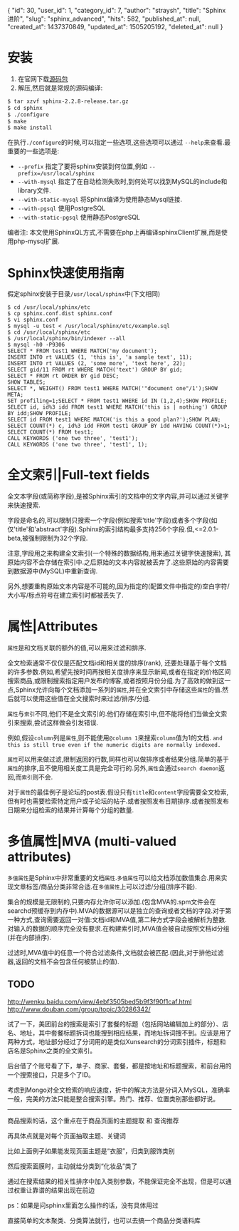 {
    "id": 30,
    "user_id": 1,
    "category_id": 7,
    "author": "straysh",
    "title": "Sphinx进阶",
    "slug": "sphinx_advanced",
    "hits": 582,
    "published_at": null,
    "created_at": 1437370849,
    "updated_at": 1505205192,
    "deleted_at": null
}
# 安装
1. 在官网下载[源码包](http://sphinxsearch.com/downloads/release/)
2. 解压,然后就是常规的源码编译:

```bash
$ tar xzvf sphinx-2.2.8-release.tar.gz
$ cd sphinx
$ ./configure
$ make
$ make install
```

在执行`./configure`的时候,可以指定一些选项,这些选项可以通过 `--help`来查看.最重要的一些选项是:

* `--prefix` 指定了要将sphinx安装到何位置,例如 `--prefix=/usr/local/sphinx`
* `--with-mysql` 指定了在自动检测失败时,到何处可以找到MySQL的include和library文件.
* `--with-static-mysql` 将Sphinx编译为使用静态Mysql链接.
* `--with-pgsql` 使用PostgreSQL
* `--with-static-pgsql` 使用静态PostgreSQL

编者注: 本文使用SphinxQL方式,不需要在php上再编译sphinxClient扩展,而是使用php-mysql扩展.

# Sphinx快速使用指南
假定sphinx安装于目录`/usr/local/sphinx`中(下文相同)
```
$ cd /usr/local/sphinx/etc
$ cp sphinx.conf.dist sphinx.conf
$ vi sphinx.conf
$ mysql -u test < /usr/local/sphinx/etc/example.sql
$ cd /usr/local/sphinx/etc
$ /usr/local/sphinx/bin/indexer --all
$ mysql -h0 -P9306
SELECT * FROM test1 WHERE MATCH('my document');
INSERT INTO rt VALUES (1, 'this is', 'a sample text', 11);
INSERT INTO rt VALUES (2, 'some more', 'text here', 22);
SELECT gid/11 FROM rt WHERE MATCH('text') GROUP BY gid;
SELECT * FROM rt ORDER BY gid DESC;
SHOW TABLES;
SELECT *, WEIGHT() FROM test1 WHERE MATCH('"document one"/1');SHOW META;
SET profiling=1;SELECT * FROM test1 WHERE id IN (1,2,4);SHOW PROFILE;
SELECT id, id%3 idd FROM test1 WHERE MATCH('this is | nothing') GROUP BY idd;SHOW PROFILE;
SELECT id FROM test1 WHERE MATCH('is this a good plan?');SHOW PLAN;
SELECT COUNT(*) c, id%3 idd FROM test1 GROUP BY idd HAVING COUNT(*)>1;
SELECT COUNT(*) FROM test1;
CALL KEYWORDS ('one two three', 'test1');
CALL KEYWORDS ('one two three', 'test1', 1);
```

# 全文索引|Full-text fields
全文本字段(或简称字段),是被Sphinx索引的文档中的文字内容,并可以通过关键字来快速搜索.

字段是命名的,可以限制只搜索一个字段(例如搜索'title'字段)或者多个字段(如仅'title'和'abstract'字段).Sphinx的索引结构最多支持256个字段.但,<=2.0.1-beta,被强制限制为32个字段.

注意,字段用之来构建全文索引(一个特殊的数据结构,用来通过关键字快速搜索), 其原始内容不会存储在索引中.之后原始的文本内容就被丢弃了.这些原始的内容需要到数据源中(MySQL)中重新查询.

另外,想要重构原始文本内容是不可能的,因为指定的(配置文件中指定的)空白字符/大小写/标点符号在建立索引时都被丢失了.

# 属性|Attributes
`属性`是和文档关联的额外的值,可以用来过滤和排序.

全文检索通常不仅仅是匹配文档id和相关度的排序(rank), 还要处理基于每个文档的许多参数.例如,希望先按时间再按相关度排序来显示新闻,或者在指定的价格区间搜索商品,或限制搜索指定用户发布的博客,或者按照月份分组.为了高效的做到这一点,Sphinx允许向每个文档添加一系列的`属性`,并在全文索引中存储这些`属性`的值.然后就可以使用这些值在全文搜索时来过滤/排序/分组.

`属性`与`索引`不同,他们不是全文索引的.他们存储在索引中,但不能将他们当做全文索引来搜索,尝试这样做会引发错误.

例如,假设`column`列是`属性`,则不能使用`@column 1`来搜索`column`值为1的文档. `and this is still true even if the numeric digits are normally indexed.`

`属性`可以用来做过滤,限制返回的行数,同样也可以做排序或者结果分组.简单的基于`属性`的排序,且不使用相关度工具是完全可行的.另外,`属性`会通过`search daemon`返回,而`索引`则不会.

对于`属性`的最佳例子是论坛的post表.假设只有`title`和`content`字段需要全文检索,但有时也需要检索特定用户或子论坛的帖子.或者按照发布日期排序.或者按照发布日期来分组检索的结果并计算每个分组的数量.

# 多值属性|MVA (multi-valued attributes)
`多值属性`是Sphinx中非常重要的文档`属性`.`多值属性`可以给文档添加数值集合.用来实现文章标签/商品分类非常合适.在`多值属性`上可以过滤/分组(排序不能).

集合的规模是无限制的,只要内存允许你可以添加.(包含MVA的.spm文件会在searchd预缓存到内存中).MVA的数据源可以是独立的查询或者文档的字段.对于第一种方式,查询需要返回一对值:文档id和MVA值,第二种方式字段会被解析为整数.对输入的数据的顺序完全没有要求.在构建索引时,MVA值会被自动按照文档id分组(并在内部排序).

过滤时,MVA值中的任意一个符合过滤条件,文档就会被匹配.(因此,对于排他过滤器,返回的文档不会包含任何被禁止的值).


**TODO**
---

http://wenku.baidu.com/view/4ebf3505bed5b9f3f90f1caf.html
http://www.douban.com/group/topic/30286342/

试了一下，美团前台的搜索是索引了套餐的标题（包括网站编辑加上的部分）、店名、地址，其中套餐标题拆词也能搜到相应结果，而地址拆词搜不到。应该是用了两种方式，地址部分经过了分词用的是类似Xunsearch的分词索引插件，标题和店名是Sphinx之类的全文索引。

后台借了个账号看了下，单子、商家、套餐，都是按地址和标题搜索，和前台用的一个搜索接口，只是多个了ID。

考虑到Mongo对全文检索的响应速度，折中的解决方法是分词入MySQL，准确率一般，完美的方法只能是整合搜索引擎。热门、推荐、位置类别那些都好说。


---

商品搜索的话，这个重点在于商品页面的主题提取 和 查询推荐

再具体点就是对每个页面抽取主题、关键词

比如上面例子如果能发现页面主题是“衣服”，归类到服饰类别

然后搜索面膜时，主动就给分类到“化妆品”类了

通过在搜索结果的相关性排序中加入类别参数，不能保证完全不出现，但是可以通过权重让靠谱的结果出现在前边

ps：如果是问sphinx里面怎么操作的话，没有具体用过

直接简单的文本聚类、分类算法就行，也可以去搞一个商品分类语料库